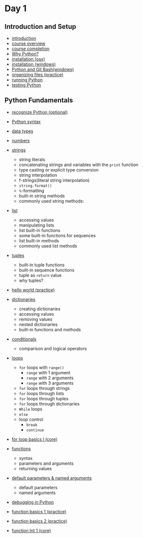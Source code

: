 # Day 1

## Introduction and Setup

- [introduction]()
- [course overview](./files/course_overview/README.md)
- [course completion]()
- [Why Python?](./files/why_python/README.md)
- [installation (osx)]()
- [installation (windows)]()
- [Python and Git Bash(windows)]()
- [organizing files (practice)](./files/organize_files/README.md)
- [running Python](./files/running_python/README.md)
- [testing Python](./files/testing_python/README.md)


## Python Fundamentals

- [recognize Python (optional)](./files/recognize_python/README.md)
- [Python syntax](./files/python_syntax/README.md)
- [data types](./files/data_types/README.md)

- [numbers](./files/numbers/README.md)
- [strings](./files/strings/README.md)
  - string literals
  - concatenating strings and variables with the `print` function
  - type casting or explicit type conversion
  - string interpolation
  - f-strings(literal string interpolation)
  - `string.format()`
  - `%`-formatting
  - built-in string methods
  - commonly used string methods:
- [list](./files/lists/README.md)
  - accessing values
  - manipulating lists
  - list built-in functions
  - some built-in functions for sequences
  - list built-in methods
  - commonly used list methods
- [tuples](./files/tuples/README.md)
  - built-in tuple functions
  - built-in sequence functions
  - tuple as `return` value
  - why tuples?
- [hello world (practice)](./files/hello_world.py)
- [dictionaries](./files/dictionaries/README.md)
  - creating dictionaries
  - accessing values
  - removing values
  - nested dictionaries
  - built-in functions and methods
- [conditionals](./files/conditionals/README.md)
  - comparison and logical operators
- [loops](./files/loops/README.md)
  - `for` loops with `range()`
    - `range` with 1 argument
    - `range` with 2 arguments
    - `range` with 3 arguments
  - `for` loops through strings
  - `for` loops through lists
  - `for` loops through tuples
  - `for` loops through dictionaries
  - `While` loops
  - `else`
  - loop control
    - `break`
    - `continue`
- [for loop basics I (core)](./files/for_loop_basics1.py)
- [functions](./files/functions/README.md)
  - syntax
  - parameters and arguments
  - returning values
- [default parameters & named arguments](./files/def_params_named_args/README.md)
  - default parameters
  - named arguments
- [debugging in Python](./files/debugging/README.md)
- [function basics 1 (practice)](./files/fun_basics1.py)
- [function basics 2 (practice)](./files/fun_basics2.py)
- [function Int 1 (core)](./files/fun_int1.py)


